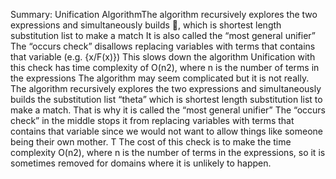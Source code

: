 Summary: Unification AlgorithmThe algorithm recursively explores the two expressions and simultaneously builds , which is shortest length substitution list to make a match 
It is also called the  “most general unifier”
The “occurs check” disallows replacing variables with terms that contains that variable (e.g. {x/F(x)})
This slows down the algorithm
Unification with this check has time complexity of O(n2), where n is the number of terms in the expressions
The algorithm may seem complicated but it is not really.
The algorithm recursively explores the two expressions and simultaneously builds the substitution list “theta” which is shortest length substitution list to make a match. That is why it is called the “most general unifier”
The “occurs check” in the middle stops it from replacing variables with terms that contains that variable since we would not want to allow things like someone being their own mother.
T
The cost of this check is to make the time complexity O(n2), where n is the number of terms in the expressions, so it is sometimes removed for domains where it is unlikely to happen.

